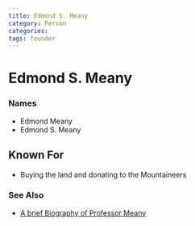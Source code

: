 ```yaml
---
title: Edmond S. Meany
category: Person
categories:
tags: founder
---
```

# Edmond S. Meany
### Names
- Edmond Meany
- Edmond S. Meany

## Known For
- Buying the land and donating to the Mountaineers

### See Also
- [A brief Biography of Professor Meany](https://www.mountaineers.org/locations-lodges/meany-lodge/history/edmond-s-meany)
